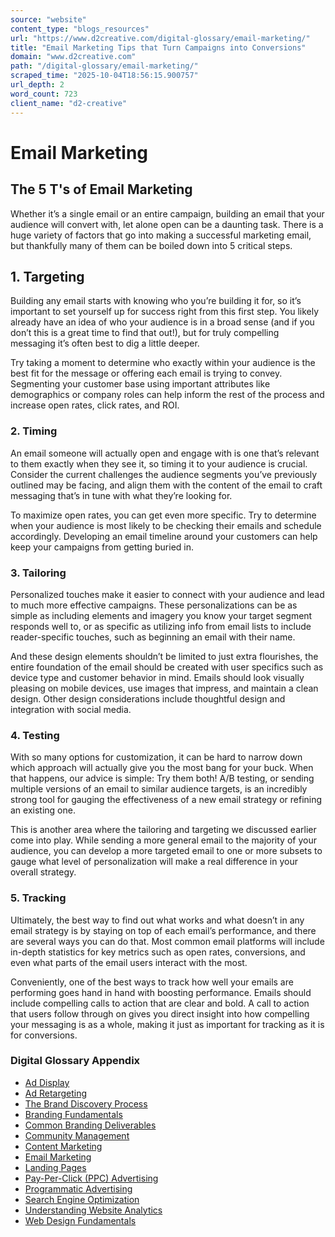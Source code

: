 ```yaml
---
source: "website"
content_type: "blogs_resources"
url: "https://www.d2creative.com/digital-glossary/email-marketing/"
title: "Email Marketing Tips that Turn Campaigns into Conversions"
domain: "www.d2creative.com"
path: "/digital-glossary/email-marketing/"
scraped_time: "2025-10-04T18:56:15.900757"
url_depth: 2
word_count: 723
client_name: "d2-creative"
---
```


# Email Marketing

## The 5 T's of Email Marketing

Whether it’s a single email or an entire campaign, building an email that your audience will convert with, let alone open can be a daunting task. There is a huge variety of factors that go into making a successful marketing email, but thankfully many of them can be boiled down into 5 critical steps.

## 1. Targeting

Building any email starts with knowing who you’re building it for, so it’s important to set yourself up for success right from this first step. You likely already have an idea of who your audience is in a broad sense (and if you don’t this is a great time to find that out!), but for truly compelling messaging it’s often best to dig a little deeper.

Try taking a moment to determine who exactly within your audience is the best fit for the message or offering each email is trying to convey. Segmenting your customer base using important attributes like demographics or company roles can help inform the rest of the process and increase open rates, click rates, and ROI.

### 2. Timing

An email someone will actually open and engage with is one that’s relevant to them exactly when they see it, so timing it to your audience is crucial. Consider the current challenges the audience segments you’ve previously outlined may be facing, and align them with the content of the email to craft messaging that’s in tune with what they’re looking for.

To maximize open rates, you can get even more specific. Try to determine when your audience is most likely to be checking their emails and schedule accordingly. Developing an email timeline around your customers can help keep your campaigns from getting buried in.

### 3. Tailoring

Personalized touches make it easier to connect with your audience and lead to much more effective campaigns. These personalizations can be as simple as including elements and imagery you know your target segment responds well to, or as specific as utilizing info from email lists to include reader-specific touches, such as beginning an email with their name.

And these design elements shouldn’t be limited to just extra flourishes, the entire foundation of the email should be created with user specifics such as device type and customer behavior in mind. Emails should look visually pleasing on mobile devices, use images that impress, and maintain a clean design. Other design considerations include thoughtful design and integration with social media.

### 4. Testing

With so many options for customization, it can be hard to narrow down which approach will actually give you the most bang for your buck. When that happens, our advice is simple: Try them both! A/B testing, or sending multiple versions of an email to similar audience targets, is an incredibly strong tool for gauging the effectiveness of a new email strategy or refining an existing one.

This is another area where the tailoring and targeting we discussed earlier come into play. While sending a more general email to the majority of your audience, you can develop a more targeted email to one or more subsets to gauge what level of personalization will make a real difference in your overall strategy.

### 5. Tracking

Ultimately, the best way to find out what works and what doesn’t in any email strategy is by staying on top of each email’s performance, and there are several ways you can do that. Most common email platforms will include in-depth statistics for key metrics such as open rates, conversions, and even what parts of the email users interact with the most.

Conveniently, one of the best ways to track how well your emails are performing goes hand in hand with boosting performance. Emails should include compelling calls to action that are clear and bold. A call to action that users follow through on gives you direct insight into how compelling your messaging is as a whole, making it just as important for tracking as it is for conversions.

### Digital Glossary Appendix

*   [Ad Display](https://www.d2creative.com/digital-glossary/ad-display/)
*   [Ad Retargeting](https://www.d2creative.com/digital-glossary/ad-retargeting/)
*   [The Brand Discovery Process](https://www.d2creative.com/digital-glossary/brand-discovery/)
*   [Branding Fundamentals](https://www.d2creative.com/digital-glossary/branding-fundamentals/)
*   [Common Branding Deliverables](https://www.d2creative.com/digital-glossary/branding-deliverables/)
*   [Community Management](https://www.d2creative.com/digital-glossary/community-management/)
*   [Content Marketing](https://www.d2creative.com/digital-glossary/content-marketing/)
*   [Email Marketing](https://www.d2creative.com/digital-glossary/email-marketing/)
*   [Landing Pages](https://www.d2creative.com/digital-glossary/landing-pages/)
*   [Pay-Per-Click (PPC) Advertising](https://www.d2creative.com/digital-glossary/pay-per-click-advertising/)
*   [Programmatic Advertising](https://www.d2creative.com/digital-glossary/programmatic-advertising/)
*   [Search Engine Optimization](https://www.d2creative.com/digital-glossary/search-engine-optimization/)
*   [Understanding Website Analytics](https://www.d2creative.com/digital-glossary/understanding-website-analytics/)
*   [Web Design Fundamentals](https://www.d2creative.com/digital-glossary/web-design-fundamentals/)